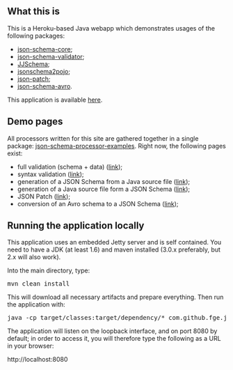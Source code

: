 <h2>What this is</h2>

<p>This is a Heroku-based Java webapp which demonstrates usages of the following packages:</p>

<ul>
    <li><a href="https://github.com/fge/json-schema-core">json-schema-core</a>;</li>
    <li><a href="https://github.com/fge/json-schema-validator">json-schema-validator</a>;</li>
    <li><a href="https://github.com/reinert/JJSchema">JJSchema</a>;</li>
    <li><a href="https://github.com/joelittlejohn/jsonschema2pojo">jsonschema2pojo</a>;</li>
    <li><a href="https://github.com/fge/json-patch">json-patch</a>;</li>
    <li><a href="https://github.com/fge/json-schema-avro">json-schema-avro</a>.</li>
</ul>

<p>This application is available <a href="http://json-schema-validator.herokuapp.com">here</a>.</p>

<h2>Demo pages</h2>

<p>All processors written for this site are gathered together in a single package: <a
href="https://github.com/fge/json-schema-processor-examples">json-schema-processor-examples</a>.
Right now, the following pages exist:</p>

<ul>
    <li>full validation (schema + data) (<a
    href="http://json-schema-validator.herokuapp.com/index.jsp">link</a>);</li>
    <li>syntax validation (<a
    href="http://json-schema-validator.herokuapp.com/syntax.jsp">link</a>);</li>
    <li>generation of a JSON Schema from a Java source file (<a
    href="http://json-schema-validator.herokuapp.com/jjschema.jsp">link</a>);</li>
    <li>generation of a Java source file form a JSON Schema (<a
    href="http://json-schema-validator.herokuapp.com/schema2pojo.jsp">link</a>);</li>
    <li>JSON Patch (<a
    href="http://json-schema-validator.herokuapp.com/jsonpatch.jsp">link</a>);</li>
    <li>conversion of an Avro schema to a JSON Schema (<a
    href="http://json-schema-validator.herokuapp.com/avro.jsp">link</a>);</li>

</ul>

<h2>Running the application locally</h2>

<p>This application uses an embedded Jetty server and is self contained. You need to have a JDK (at
least 1.6) and maven installed (3.0.x preferably, but 2.x will also work).</p>

<p>Into the main directory, type:</p>

<pre>
mvn clean install
</pre>

<p>This will download all necessary artifacts and prepare everything. Then run the application
with:</p>

<pre>
java -cp target/classes:target/dependency/* com.github.fge.jsonschema.misc.WebApp
</pre>

<p>The application will listen on the loopback interface, and on port 8080 by default; in order to
access it, you will therefore type the following as a URL in your browser:</p>

<p>
http://localhost:8080
</p>

